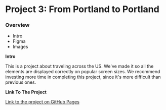 # Project 3: From Portland to Portland

### Overview
* Intro
* Figma
* Images

**Intro**

This is a project about traveling across the US. We've made it so all the elements are displayed correctly on popular screen sizes. We recommend investing more time in completing this project, since it's more difficult than previous ones.

**Link To The Project**

[Link to the project on GitHub Pages](https://tetiana-zagoruiko.github.io/web_project_3/index.html)

